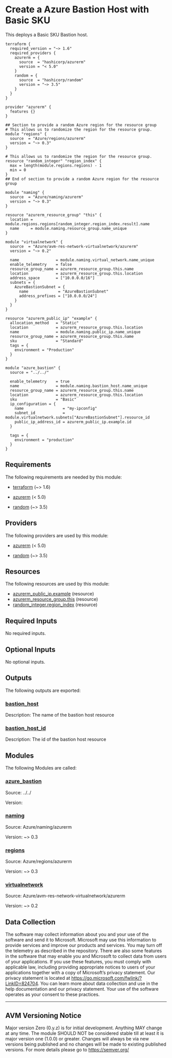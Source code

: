 <!-- BEGIN_TF_DOCS -->

# Create a Azure Bastion Host with Basic SKU

This deploys a Basic SKU Bastion host.

```hcl
terraform {
  required_version = "~> 1.6"
  required_providers {
    azurerm = {
      source  = "hashicorp/azurerm"
      version = "< 5.0"
    }
    random = {
      source  = "hashicorp/random"
      version = "~> 3.5"
    }
  }
}

provider "azurerm" {
  features {}
}

## Section to provide a random Azure region for the resource group
# This allows us to randomize the region for the resource group.
module "regions" {
  source  = "Azure/regions/azurerm"
  version = "~> 0.3"
}

# This allows us to randomize the region for the resource group.
resource "random_integer" "region_index" {
  max = length(module.regions.regions) - 1
  min = 0
}
## End of section to provide a random Azure region for the resource group

module "naming" {
  source  = "Azure/naming/azurerm"
  version = "~> 0.3"
}

resource "azurerm_resource_group" "this" {
  location = module.regions.regions[random_integer.region_index.result].name
  name     = module.naming.resource_group.name_unique
}

module "virtualnetwork" {
  source  = "Azure/avm-res-network-virtualnetwork/azurerm"
  version = "~> 0.2"

  name                = module.naming.virtual_network.name_unique
  enable_telemetry    = false
  resource_group_name = azurerm_resource_group.this.name
  location            = azurerm_resource_group.this.location
  address_space       = ["10.0.0.0/16"]
  subnets = {
    AzureBastionSubnet = {
      name             = "AzureBastionSubnet"
      address_prefixes = ["10.0.0.0/24"]
    }
  }
}

resource "azurerm_public_ip" "example" {
  allocation_method   = "Static"
  location            = azurerm_resource_group.this.location
  name                = module.naming.public_ip.name_unique
  resource_group_name = azurerm_resource_group.this.name
  sku                 = "Standard"
  tags = {
    environment = "Production"
  }
}

module "azure_bastion" {
  source = "../../"

  enable_telemetry    = true
  name                = module.naming.bastion_host.name_unique
  resource_group_name = azurerm_resource_group.this.name
  location            = azurerm_resource_group.this.location
  sku                 = "Basic"
  ip_configuration = {
    name                 = "my-ipconfig"
    subnet_id            = module.virtualnetwork.subnets["AzureBastionSubnet"].resource_id
    public_ip_address_id = azurerm_public_ip.example.id
  }

  tags = {
    environment = "production"
  }
}
```

<!-- markdownlint-disable MD033 -->

## Requirements

The following requirements are needed by this module:

- <a name="requirement_terraform"></a> [terraform](#requirement_terraform) (~> 1.6)

- <a name="requirement_azurerm"></a> [azurerm](#requirement_azurerm) (< 5.0)

- <a name="requirement_random"></a> [random](#requirement_random) (~> 3.5)

## Providers

The following providers are used by this module:

- <a name="provider_azurerm"></a> [azurerm](#provider_azurerm) (< 5.0)

- <a name="provider_random"></a> [random](#provider_random) (~> 3.5)

## Resources

The following resources are used by this module:

- [azurerm_public_ip.example](https://registry.terraform.io/providers/hashicorp/azurerm/latest/docs/resources/public_ip) (resource)
- [azurerm_resource_group.this](https://registry.terraform.io/providers/hashicorp/azurerm/latest/docs/resources/resource_group) (resource)
- [random_integer.region_index](https://registry.terraform.io/providers/hashicorp/random/latest/docs/resources/integer) (resource)

<!-- markdownlint-disable MD013 -->

## Required Inputs

No required inputs.

## Optional Inputs

No optional inputs.

## Outputs

The following outputs are exported:

### <a name="output_bastion_host"></a> [bastion_host](#output_bastion_host)

Description: The name of the bastion host resource

### <a name="output_bastion_host_id"></a> [bastion_host_id](#output_bastion_host_id)

Description: The id of the bastion host resource

## Modules

The following Modules are called:

### <a name="module_azure_bastion"></a> [azure_bastion](#module_azure_bastion)

Source: ../../

Version:

### <a name="module_naming"></a> [naming](#module_naming)

Source: Azure/naming/azurerm

Version: ~> 0.3

### <a name="module_regions"></a> [regions](#module_regions)

Source: Azure/regions/azurerm

Version: ~> 0.3

### <a name="module_virtualnetwork"></a> [virtualnetwork](#module_virtualnetwork)

Source: Azure/avm-res-network-virtualnetwork/azurerm

Version: ~> 0.2

<!-- markdownlint-disable-next-line MD041 -->

## Data Collection

The software may collect information about you and your use of the software and send it to Microsoft. Microsoft may use this information to provide services and improve our products and services. You may turn off the telemetry as described in the repository. There are also some features in the software that may enable you and Microsoft to collect data from users of your applications. If you use these features, you must comply with applicable law, including providing appropriate notices to users of your applications together with a copy of Microsoft’s privacy statement. Our privacy statement is located at <https://go.microsoft.com/fwlink/?LinkID=824704>. You can learn more about data collection and use in the help documentation and our privacy statement. Your use of the software operates as your consent to these practices.

---

## AVM Versioning Notice

Major version Zero (0.y.z) is for initial development. Anything MAY change at any time. The module SHOULD NOT be considered stable till at least it is major version one (1.0.0) or greater. Changes will always be via new versions being published and no changes will be made to existing published versions. For more details please go to <https://semver.org/>

<!-- END_TF_DOCS -->
